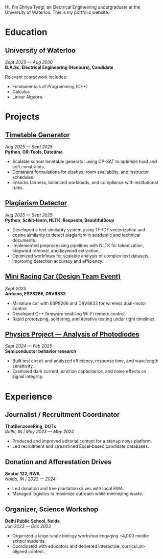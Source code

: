 Hi, I'm Shriya Tyagi, an Electrical Engineering undergraduate at the University of Waterloo. This is my portfolio website.

# Education
## University of Waterloo
_Sept 2025 — Aug 2030_  
**B.A.Sc. Electrical Engineering (Honours), Candidate**

Relevant coursework includes:
- Fundamentals of Programming (C++)
- Calculus
- Linear Algebra.

# Projects

## [Timetable Generator](/timetable-generator)
_Aug 2025 — Sept 2025_  
**Python, OR-Tools, Datetime**  
- Scalable school timetable generator using CP-SAT to optimize hard and soft constraints.
- Constraint formulations for clashes, room availability, and instructor schedules.
- Ensures fairness, balanced workloads, and compliance with institutional rules.

## [Plagiarism Detector](/plagiarism-detector)
_Aug 2025 — Sept 2025_  
**Python, Scikit-learn, NLTK, Requests, BeautifulSoup**  
- Developed a text similarity system using TF-IDF vectorization and cosine similarity to detect plagiarism in academic and technical documents.
- Implemented preprocessing pipelines with NLTK for tokenization, stopword removal, and keyword extraction.
- Optimized workflows for scalable analysis of complex text datasets, improving detection accuracy and efficiency.

## [Mini Racing Car (Design Team Event)](/racing-car)
_Sept 2025_  
**Arduino, ESP8266, DRV8833**  
- Miniature car with ESP8266 and DRV8833 for wireless dual-motor control.
- Developed C++ firmware enabling Wi-Fi remote control.
- Rapid prototyping, soldering, and iterative testing under tight timelines.

## [Physics Project — Analysis of Photodiodes](/photodiode-research)
_Sept 2024 — Feb 2025_  
**Semiconductor behavior research**  
- Built test circuit and analyzed efficiency, response time, and wavelength sensitivity.
- Examined dark current, junction capacitance, and noise effects on signal integrity.

# Experience

## Journalist / Recruitment Coordinator
**ThatBenzeneRing, DOTx**  
_Delhi, IN | May 2023 — May 2024_
- Produced and improved editorial content for a startup news platform.
- Led recruitment and streamlined Excel-based candidate databases.

## Donation and Afforestation Drives
**Sector 122, RWA**  
_Noida, IN | 2022 — 2024_
- Led donation and tree plantation drives with local RWA.
- Managed logistics to maximize outreach while minimizing waste.

## Organizer, Science Workshop
**Delhi Public School, Noida**  
_Jun 2023 — Dec 2023_
- Organized a large-scale biology workshop engaging ~4,000 middle school students.
- Coordinated with educators and delivered interactive, curriculum-aligned content.
